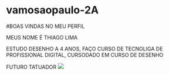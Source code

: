 # vamosaopaulo-2A

#BOAS VINDAS NO MEU PERFIL

MEUS NOME É THIAGO LIMA

ESTUDO DESENHO A 4 ANOS, FAÇO CURSO DE TECNOLIGA DE PROFISSIONAL DIGITAL, CURSODADO EM CURSO DE DESENHO

FUTURO TATUADOR
![](https://i.giphy.com/media/v1.Y2lkPTc5MGI3NjExZXlrbm8zaG9mcnBwM2NrZ3Bid3FrZ3g1Nm5odWkwN3N2bWhtOG5sYyZlcD12MV9pbnRlcm5hbF9naWZfYnlfaWQmY3Q9Zw/jWIdLvy6KOgc89ft48/giphy.gif)
